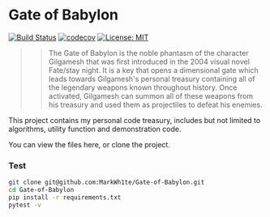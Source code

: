 # Gate of Babylon
[![Build Status](https://travis-ci.org/MarkWh1te/Gate-of-Babylon.svg?branch=master)](https://travis-ci.org/MarkWh1te/Gate-of-Babylon)
[![codecov](https://codecov.io/gh/MarkWh1te/Gate-of-Babylon/branch/master/graph/badge.svg)](https://codecov.io/gh/MarkWh1te/Gate-of-Babylon)
[![License: MIT](https://img.shields.io/badge/License-MIT-yellow.svg)](https://opensource.org/licenses/MIT)
<!-- ![](https://tokei.rs/b1/github/MarkWh1te/Gate-of-Babylon) -->


>>The Gate of Babylon is the noble phantasm of the character Gilgamesh that was first introduced in the 2004 visual novel Fate/stay night. It is a key that opens a dimensional gate which leads towards Gilgamesh's personal treasury containing all of the legendary weapons known throughout history. Once activated, Gilgamesh can summon all of these weapons from his treasury and used them as projectiles to defeat his enemies.

This project contains my personal code treasury, includes but not limited to algorithms, utility function and demonstration code.

You can view the files here, or clone the project.

### Test
```Bash
git clone git@github.com:MarkWh1te/Gate-of-Babylon.git
cd Gate-of-Babylon 
pip install -r requirements.txt
pytest -v
```

